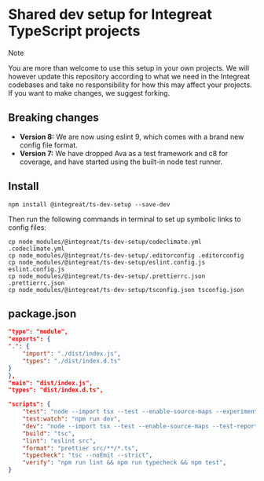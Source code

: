 # Shared dev setup for Integreat TypeScript projects

> [!NOTE]
> You are more than welcome to use this setup in your own projects. We will
> however update this repository according to what we need in the Integreat
> codebases and take no responsibility for how this may affect your projects. If
> you want to make changes, we suggest forking.

## Breaking changes
- **Version 8:** We are now using eslint 9, which comes with a brand new config
  file format.
- **Version 7:** We have dropped Ava as a test framework and c8 for coverage,
  and have started using the built-in node test runner.

## Install

```
npm install @integreat/ts-dev-setup --save-dev
```

Then run the following commands in terminal to set up symbolic links to config
files:

```
cp node_modules/@integreat/ts-dev-setup/codeclimate.yml .codeclimate.yml
cp node_modules/@integreat/ts-dev-setup/.editorconfig .editorconfig
cp node_modules/@integreat/ts-dev-setup/eslint.config.js eslint.config.js
cp node_modules/@integreat/ts-dev-setup/.prettierrc.json .prettierrc.json
cp node_modules/@integreat/ts-dev-setup/tsconfig.json tsconfig.json
```

## package.json

```json
"type": "module",
"exports": {
".": {
    "import": "./dist/index.js",
    "types": "./dist/index.d.ts"
}
},
"main": "dist/index.js",
"types": "dist/index.d.ts",
```

```json
"scripts": {
    "test": "node --import tsx --test --enable-source-maps --experimental-test-coverage --test-reporter node-test-reporter 'src/**/*.test.ts'",
    "test:watch": "npm run dev",
    "dev": "node --import tsx --test --enable-source-maps --test-reporter node-test-reporter --watch 'src/**/*.test.ts' || exit 0",
    "build": "tsc",
    "lint": "eslint src",
    "format": "prettier src/**/*.ts",
    "typecheck": "tsc --noEmit --strict",
    "verify": "npm run lint && npm run typecheck && npm test",
}
```
